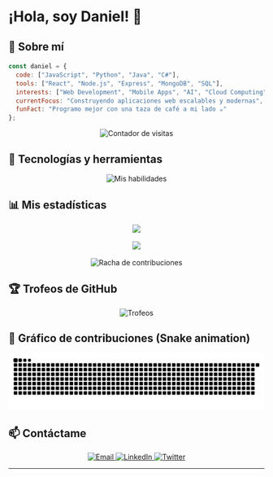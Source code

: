 # ¡Hola, soy Daniel! 👋

<!-- Comenta esta línea hasta que subas tu banner personalizado
<img src="https://raw.githubusercontent.com/DanielPacheco31/DanielPacheco31/main/banner.gif" alt="Banner animado" width="100%"/>
-->

## 💫 Sobre mí
```javascript
const daniel = {
  code: ["JavaScript", "Python", "Java", "C#"],
  tools: ["React", "Node.js", "Express", "MongoDB", "SQL"],
  interests: ["Web Development", "Mobile Apps", "AI", "Cloud Computing"],
  currentFocus: "Construyendo aplicaciones web escalables y modernas",
  funFact: "Programo mejor con una taza de café a mi lado ☕"
};
```

<p align="center">
  <img src="https://komarev.com/ghpvc/?username=DanielPacheco31&style=flat-square&color=blue" alt="Contador de visitas"/>
</p>

## 🔧 Tecnologías y herramientas

<p align="center">
  <img src="https://skillicons.dev/icons?i=js,html,css,react,nodejs,express,mongodb,python,java,git" alt="Mis habilidades" />
</p>

## 📊 Mis estadísticas

<p align="center">
  <img height="180em" src="https://github-readme-stats-git-masterrstaa-rickstaa.vercel.app/api?username=DanielPacheco31&show_icons=true&theme=radical&include_all_commits=true&count_private=true"/>
</p>

<p align="center">
  <img height="180em" src="https://github-readme-stats-git-masterrstaa-rickstaa.vercel.app/api/top-langs/?username=DanielPacheco31&layout=compact&langs_count=8&theme=radical"/>
</p>

<p align="center">
  <img src="https://github-readme-streak-stats.herokuapp.com/?user=DanielPacheco31&theme=radical" alt="Racha de contribuciones" />
</p>

## 🏆 Trofeos de GitHub

<p align="center">
  <img src="https://github-profile-trophy.vercel.app/?username=DanielPacheco31&theme=radical&column=4&margin-w=15&margin-h=15" alt="Trofeos" />
</p>

## 🐍 Gráfico de contribuciones (Snake animation)

![Snake animation](https://github.com/DanielPacheco31/DanielPacheco31/blob/output/github-contribution-grid-snake.svg)

## 📫 Contáctame

<p align="center">
  <a href="mailto:tu-email@example.com">
    <img src="https://img.shields.io/badge/Email-D14836?style=for-the-badge&logo=gmail&logoColor=white" alt="Email"/>
  </a>
  <a href="https://www.linkedin.com/in/tu-linkedin/">
    <img src="https://img.shields.io/badge/LinkedIn-0077B5?style=for-the-badge&logo=linkedin&logoColor=white" alt="LinkedIn"/>
  </a>
  <a href="https://twitter.com/tu-twitter">
    <img src="https://img.shields.io/badge/Twitter-1DA1F2?style=for-the-badge&logo=twitter&logoColor=white" alt="Twitter"/>
  </a>
</p>

---

<!-- Comenta esta línea hasta que subas tu footer personalizado
<p align="center">
  <img src="https://raw.githubusercontent.com/DanielPacheco31/DanielPacheco31/main/footer.gif" alt="Footer animado" width="100%"/>
</p>
-->
